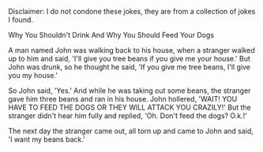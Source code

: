 Disclaimer: I do not condone these jokes, they are from a collection of jokes I found.

Why You Shouldn't Drink And Why You Should Feed Your Dogs

A man named John was walking back to his house, when a stranger walked up to him and said, 'I'll give you tree beans if you give me your house.' But John was drunk, so he thought he said, 'If you give me tree beans, I'll give you my house.'

So John said, 'Yes.' And while he was taking out some beans, the stranger gave him three beans and ran in his house. John hollered, 'WAIT! YOU HAVE TO FEED THE DOGS OR THEY WILL ATTACK YOU CRAZILY!' But the stranger didn't hear him fully and replied, 'Oh. Don't feed the dogs? O.k.!'

The next day the stranger came out, all torn up and came to John and said, 'I want my beans back.'

